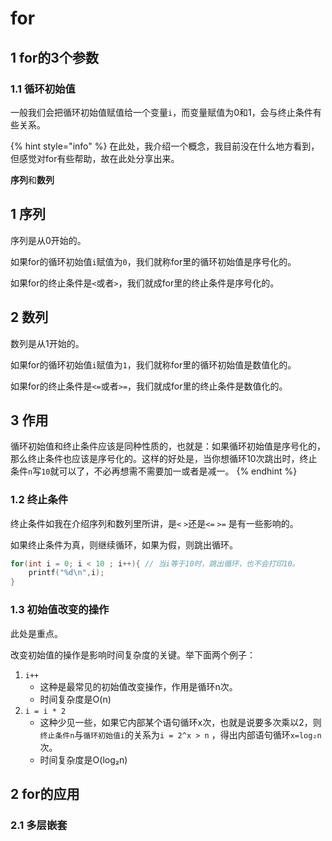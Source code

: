 # for

## 1 for的3个参数

### 1.1 循环初始值

一般我们会把循环初始值赋值给一个变量`i`，而变量赋值为0和1，会与终止条件有些关系。

{% hint style="info" %}
在此处，我介绍一个概念，我目前没在什么地方看到，但感觉对for有些帮助，故在此处分享出来。

**序列**和**数列**

## 1 序列

序列是从0开始的。

如果for的循环初始值`i`赋值为`0`，我们就称for里的循环初始值是序号化的。

如果for的终止条件是`<`或者`>`，我们就成for里的终止条件是序号化的。

## 2 数列

数列是从1开始的。

如果for的循环初始值`i`赋值为`1`，我们就称for里的循环初始值是数值化的。

如果for的终止条件是`<=`或者`>=`，我们就成for里的终止条件是数值化的。

## 3 作用

循环初始值和终止条件应该是同种性质的，也就是：如果循环初始值是序号化的，那么终止条件也应该是序号化的。这样的好处是，当你想循环10次跳出时，终止条件`n`写`10`就可以了，不必再想需不需要加一或者是减一。
{% endhint %}

### 1.2 终止条件

终止条件如我在介绍序列和数列里所讲，是`<` `>`还是`<=` `>=` 是有一些影响的。

如果终止条件为真，则继续循环，如果为假，则跳出循环。

```c
for(int i = 0; i < 10 ; i++){ // 当i等于10时，跳出循环，也不会打印10。
    printf("%d\n",i);
}
```

### 1.3 初始值改变的操作

此处是重点。

改变初始值的操作是影响时间复杂度的关键。举下面两个例子：

1. `i++` 
   * 这种是最常见的初始值改变操作，作用是循环n次。
   * 时间复杂度是O\(n\)
2. `i = i * 2` 
   * 这种少见一些，如果它内部某个语句循环x次，也就是说要多次乘以2，则`终止条件n`与`循环初始值i`的关系为`i = 2^x > n` ，得出内部语句循环`x=log₂n` 次。
   * 时间复杂度是O\(log₂n\)

## 2 for的应用

### 2.1 多层嵌套

